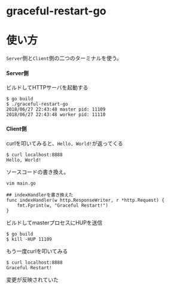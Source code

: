 # graceful-restart-go

# 使い方
`Server`側と`Client`側の二つのターミナルを使う。

#### Server側
ビルドしてHTTPサーバを起動する
```
$ go build
$ ./graceful-restart-go
2018/06/27 22:43:48 master pid: 11109
2018/06/27 22:43:48 worker pid: 11110
```

#### Client側
curlを叩いてみると、`Hello, World!`が返ってくる
```
$ curl localhost:8888
Hello, World!
```
ソースコードの書き換え。
```
vim main.go

## indexHandlerを書き換えた
func indexHandler(w http.ResponseWriter, r *http.Request) {
	fmt.Fprint(w, "Graceful Restart!")
}
```
ビルドしてmasterプロセスにHUPを送信
```
$ go build
$ kill -HUP 11109
```
もう一度curlを叩いてみる
```
$ curl localhost:8888
Graceful Restart!
```
変更が反映されていた